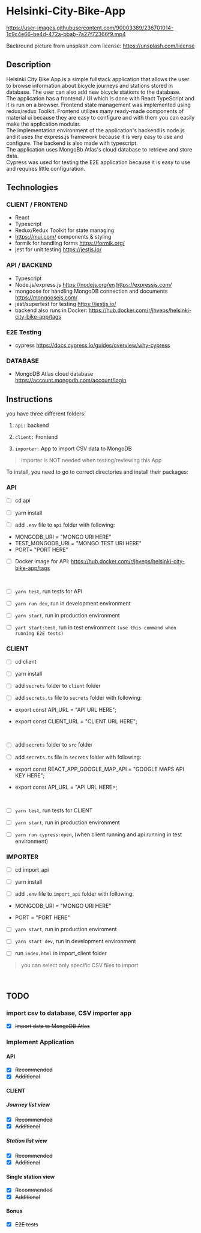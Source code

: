 # Helsinki-City-Bike-App

https://user-images.githubusercontent.com/90003389/236701014-1c9c4e66-be4d-472a-bbab-7a27f72366f9.mp4

Backround picture from unsplash.com license: https://unsplash.com/license

## Description

Helsinki City Bike App is a simple fullstack application that allows the user to browse information about bicycle journeys and stations stored in database. The user can also add new bicycle stations to the database.
<br/>
The application has a frontend / UI which is done with React TypeScript and it is run on a browser. Frontend state management was implemented using redux/redux Toolkit. Frontend utilizes many ready-made components of material ui because they are easy to configure and with them you can easily make the application modular.<br/>
The implementation environment of the application's backend is node.js and it uses the express.js framework because it is very easy to use and configure. The backend is also made with typescript.
<br/>
The application uses MongoBb Atlas's cloud database to retrieve and store data.
<br/>
Cypress was used for testing the E2E application because it is easy to use and requires little configuration.

## Technologies

### CLIENT / FRONTEND

- React
- Typescript
- Redux/Redux Toolkit for state managing
- https://mui.com/ components & styling
- formik for handling forms https://formik.org/
- jest for unit testing https://jestjs.io/

### API / BACKEND

- Typescript
- Node.js/express.js https://nodejs.org/en https://expressjs.com/
- mongoose for handling MongoDB connection and documents https://mongoosejs.com/
- jest/supertest for testing https://jestjs.io/
- backend also runs in Docker: https://hub.docker.com/r/jhveps/helsinki-city-bike-app/tags

### E2E Testing

- cypress https://docs.cypress.io/guides/overview/why-cypress

### DATABASE

- MongoDB Atlas cloud database https://account.mongodb.com/account/login

## Instructions

you have three different folders:

1. `api:` backend

2. `client:` Frontend

3. `importer:` App to import CSV data to MongoDB

> importer is NOT needed when testing/reviewing this App

To install, you need to go to correct directories and install their packages:

### API

- [ ] cd api

- [ ] yarn install

- [ ] add `.env` file to `api` folder with following:

- MONGODB_URI = "MONGO URI HERE"
- TEST_MONGODB_URI = "MONGO TEST URI HERE"
- PORT= "PORT HERE"

- [ ] Docker image for API: https://hub.docker.com/r/jhveps/helsinki-city-bike-app/tags

<br/>

- [ ] `yarn test`, run tests for API

- [ ] `yarn run dev`, run in development environment

- [ ] `yarn start`, run in production environment

- [ ] `yart start:test`, run in test environment `(use this command when running E2E tests)`

### CLIENT

- [ ] cd client

- [ ] yarn install

- [ ] add `secrets` folder to `client` folder

- [ ] add `secrets.ts` file to `secrets` folder with following:

- export const API_URL = "API URL HERE";

- export const CLIENT_URL = "CLIENT URL HERE";

<br/>

- [ ] add `secrets` folder to `src` folder

- [ ] add `secrets.ts` file in `secrets` folder with following:

- export const REACT_APP_GOOGLE_MAP_API = "GOOGLE MAPS API KEY HERE";

- export const API_URL = "API URL HERE>;

<br/>

- [ ] `yarn test`, run tests for CLIENT

- [ ] `yarn start`, run in production environment

- [ ] `yarn run cypress:open`, (when client running and api running in test environment)

### IMPORTER

- [ ] cd import_api

- [ ] yarn install

- [ ] add `.env` file to `import_api` folder with following:

- MONGODB_URI = "MONGO URI HERE"

- PORT = "PORT HERE"

- [ ] `yarn start`, run in production enviroment

- [ ] `yarn start dev`, run in development environment

- [ ] run `index.html` in import_client folder

> you can select only specific CSV files to import

<br/>

## TODO

### import csv to database, CSV importer app

- [x] ~~Import data to MongoDB Atlas~~

### Implement Application

#### API

- [x] ~~Recommended~~
- [x] ~~Additional~~

#### CLIENT

##### Journey list view

- [x] ~~Recommended~~
- [x] ~~Additional~~

##### Station list view

- [x] ~~Recommended~~
- [x] ~~Additional~~

#### Single station view

- [x] ~~Recommended~~
- [x] ~~Additional~~

#### Bonus

- [x] ~~E2E tests~~
